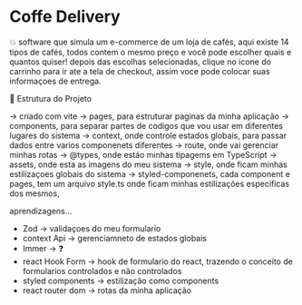 # Coffe Delivery


💥 software que simula um e-commerce de um loja de cafés, aqui existe 14 tipos de cafés, todos contem o mesmo preço e você pode escolher quais e quantos quiser! 
depois das escolhas selecionadas, clique no icone do carrinho para ir ate a tela de checkout, assim voce pode colocar suas informaçoes de entrega. 


🚀 Estrutura do Projeto 

-> criado com vite
-> pages, para estruturar paginas da minha aplicação
-> components, para separar partes de codigos que vou usar em diferentes lugares do sistema
-> context, onde controle estados globais, para passar dados entre varios componenets diferentes
-> route, onde vai gerenciar minhas rotas 
-> @types, onde estáo minhas tipagems em TypeScript
-> assets, onde esta as imagens do meu sistema
-> style, onde ficam minhas estilizaçoes globais do sistema
-> styled-componenets, cada component e pages, tem um arquivo style.ts onde ficam minhas estilizações especificas dos mesmos, 

aprendizagens...
- Zod
  -> validaçoes do meu formulario
- context Api
  -> gerenciamneto de estados globais
- Immer
  -> ❓ 
- react Hook Form
  -> hook de formulario do react, trazendo o conceito de formularios controlados e não controlados 
-  styled components
  -> estilização como components
- react router dom
  -> rotas da minha aplicação 



